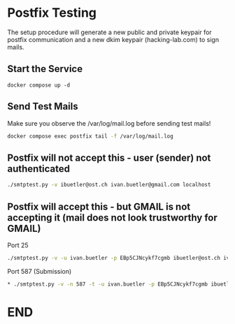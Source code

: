 # Postfix Testing

The setup procedure will generate a new public and private keypair for postfix communication and a new dkim keypair (hacking-lab.com) to sign mails.

## Start the Service
```
docker compose up -d 
```

## Send Test Mails 
Make sure you observe the /var/log/mail.log before sending test mails!

```bash
docker compose exec postfix tail -f /var/log/mail.log
```


## Postfix will not accept this - user (sender) not authenticated
```bash
./smtptest.py -v ibuetler@ost.ch ivan.buetler@gmail.com localhost
```


## Postfix will accept this - but GMAIL is not accepting it (mail does not look trustworthy for GMAIL)
Port 25

```bash
./smtptest.py -v -u ivan.buetler -p EBp5CJNcykf7cgmb ibuetler@ost.ch ivan.buetler@gmail.com localhost
```

Port 587 (Submission)
```bash
* ./smtptest.py -v -n 587 -t -u ivan.buetler -p EBp5CJNcykf7cgmb ibuetler@ost.ch ivan.buetler@gmail.com localhost
```

# END
